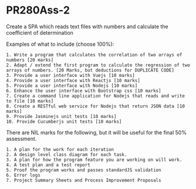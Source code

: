 # PR280Ass-2

Create a SPA which reads text files with numbers and calculate the coefficient of determination

Examples of what to include (choose 100%):

	1. Write a program that calculates the correlation of two arrays of numbers [20 marks]
	2. Adapt / extend the first program to calculate the regression of two arrays of numbers. [20 Marks, but deductions for DUPLICATE CODE]
	3. Provide a user interface with Vuejs [10 marks]
	4. Provide a user interface with Reactjs [10 marks]
	5. Provide a user interface with Nodejs [10 marks]
	6. Enhance the user interface with Bootstrap css [10 marks]
	7. Create a command line application for Nodejs that reads and write to file [10 marks]
	8. Create a RESTful web service for Nodejs that return JSON data [10 marks]
	9. Provide Jasminejs unit tests [10 marks]
	10. Provide Cucumberjs unit tests [10 marks]

There are NIL marks for the following, but it will be useful for the final 50% assessment.

	1. A plan for the work for each iteration
	2. A design level class diagram for each task.
	3. A plan for how the program feature you are working on will work.
	4. A test plan and a test report
	5. Proof the program works and passes standardJS validation
	6. Error logs
	7. Project Summary Sheets and Process Improvement Proposals
